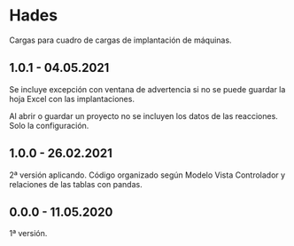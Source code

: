 # Hades

Cargas para cuadro de cargas de implantación de máquinas.

## 1.0.1 - 04.05.2021

Se incluye excepción con ventana de advertencia si no se puede guardar la hoja Excel con las implantaciones.

Al abrir o guardar un proyecto no se incluyen los datos de las reacciones. Solo la configuración.

## 1.0.0 - 26.02.2021

2ª versión aplicando. Código organizado según Modelo Vista Controlador y relaciones de las tablas con pandas.
        
## 0.0.0 - 11.05.2020

1ª versión.
